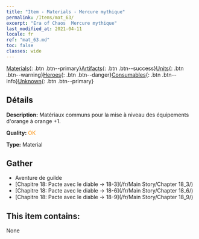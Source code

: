 ```yaml
---
title: "Item - Materials - Mercure mythique"
permalink: /Items/mat_63/
excerpt: "Era of Chaos  Mercure mythique"
last_modified_at: 2021-04-11
locale: fr
ref: "mat_63.md"
toc: false
classes: wide
---
```

 [Materials](/fr/Items/){: .btn .btn--primary}[Artifacts](/fr/Items/Artifacts/){: .btn .btn--success}[Units](/fr/Items/Units/){: .btn .btn--warning}[Heroes](/fr/Items/Heroes/){: .btn .btn--danger}[Consumables](/fr/Items/Consumables/){: .btn .btn--info}[Unknown](/fr/Items/Unknown/){: .btn .btn--primary}

## Détails
 **Description:** Matériaux communs pour la mise à niveau des équipements d'orange à orange +1.

 **Quality:** <span style="color: #FF8C00">OK</span>

 **Type:** Material

## Gather

*    Aventure de guilde 
*    [Chapitre 18: Pacte avec le diable -> 18-3](/fr/Main Story/Chapter 18_3/) 
*    [Chapitre 18: Pacte avec le diable -> 18-6](/fr/Main Story/Chapter 18_6/) 
*    [Chapitre 18: Pacte avec le diable -> 18-9](/fr/Main Story/Chapter 18_9/) 

## This item contains:

  None

